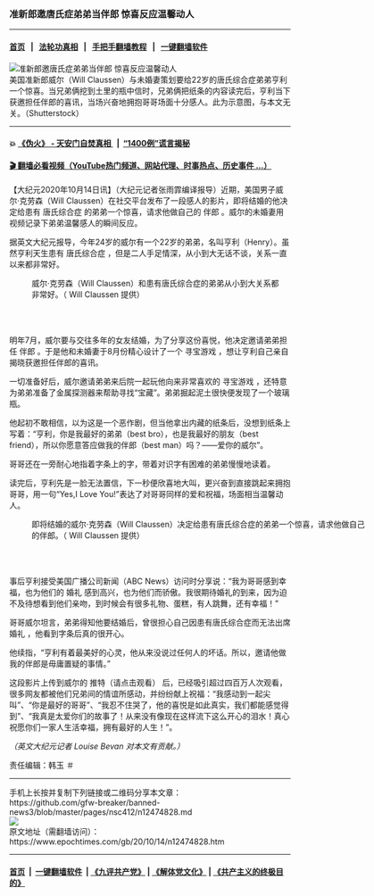 ### 准新郎邀唐氏症弟弟当伴郎 惊喜反应温馨动人
------------------------

#### [首页](https://github.com/gfw-breaker/banned-news3/blob/master/README.md) &nbsp;&nbsp;|&nbsp;&nbsp; [法轮功真相](https://github.com/begood0513/basic/blob/master/README.md)  &nbsp;&nbsp;|&nbsp;&nbsp; [手把手翻墙教程](https://github.com/gfw-breaker/guides/wiki)  &nbsp;&nbsp;|&nbsp;&nbsp; [一键翻墙软件](https://github.com/gfw-breaker/nogfw/blob/master/README.md)  



<div><img alt="准新郎邀唐氏症弟弟当伴郎 惊喜反应温馨动人" class="attachment-djy_600_400 size-djy_600_400 wp-post-image" src="https://i.epochtimes.com/assets/uploads/2020/10/04240a62234d3512d48deb7206ffae2f-600x400.jpg"/>
<div class="caption">
 美国准新郎威尔（Will Claussen）与未婚妻策划要给22岁的唐氏综合症弟弟亨利一个惊喜。当兄弟俩挖到土里的瓶中信时，兄弟俩把纸条的内容读完后，亨利当下获邀担任伴郎的喜讯，当场兴奋地拥抱哥哥场面十分感人。此为示意图，与本文无关。（Shutterstock）
</div></div><hr/>

#### 💥 [《伪火》 - 天安门自焚真相 ](http://158.247.195.190:10000/videos/blog/weihuo.html)&nbsp; |&nbsp; [“1400例”谎言揭秘  ](http://158.247.195.190:10000/videos/blog/jiexi1400.html)

#### [ 🎬  翻墙必看视频（YouTube热门频道、网站代理、时事热点、历史事件 ...）](https://github.com/gfw-breaker/links/blob/master/banned.md)

<div><p>
 【大纪元2020年10月14日讯】（大纪元记者张雨霏编译报导）近期，美国男子威尔·克劳森（Will Claussen）在社交平台发布了一段感人的影片，即将结婚的他决定给患有
 <ok href="https://www.epochtimes.com/gb/tag/%E5%94%90%E6%B0%8F%E7%BB%BC%E5%90%88%E7%97%87.html">
  唐氏综合症
 </ok>
 的弟弟一个惊喜，请求他做自己的
 <ok href="https://www.epochtimes.com/gb/tag/%E4%BC%B4%E9%83%8E.html">
  伴郎
 </ok>
 。威尔的未婚妻用视频记录下弟弟温馨感人的瞬间反应。
</p>
<p>
 据英文大纪元报导，今年24岁的威尔有一个22岁的弟弟，名叫亨利（Henry）。虽然亨利天生患有
 <ok href="https://www.epochtimes.com/gb/tag/%E5%94%90%E6%B0%8F%E7%BB%BC%E5%90%88%E7%97%87.html">
  唐氏综合症
 </ok>
 ，但是二人手足情深，从小到大无话不谈，关系一直以来都非常好。
</p>
<figure class="wp-caption aligncenter" id="attachment_12474862" style="width: 450px">
 <ok href="https://i.epochtimes.com/assets/uploads/2020/10/Will-Claussen-Henry.03.jpg">
  <img alt="" class="wp-image-12474862 size-medium" src="https://i.epochtimes.com/assets/uploads/2020/10/Will-Claussen-Henry.03-450x534.jpg"/>
 </ok>
 <br/><figcaption class="wp-caption-text">
  威尔·克劳森（Will Claussen）和患有唐氏综合症的弟弟从小到大关系都非常好。（
  <ok href="https://www.instagram.com/keepitclaussy/">
   Will Claussen
  </ok>
  提供）
 </figcaption><br/>
</figure><br/>
<p>
 明年7月，威尔要与交往多年的女友结婚，为了分享这份喜悦，他决定邀请弟弟担任
 <ok href="https://www.epochtimes.com/gb/tag/%E4%BC%B4%E9%83%8E.html">
  伴郎
 </ok>
 。于是他和未婚妻于8月份精心设计了一个
 <ok href="https://www.epochtimes.com/gb/tag/%E5%AF%BB%E5%AE%9D%E6%B8%B8%E6%88%8F.html">
  寻宝游戏
 </ok>
 ，想让亨利自己亲自揭晓获邀担任伴郎的喜讯。
</p>
<p>
 一切准备好后，威尔邀请弟弟来后院一起玩他向来非常喜欢的
 <ok href="https://www.epochtimes.com/gb/tag/%E5%AF%BB%E5%AE%9D%E6%B8%B8%E6%88%8F.html">
  寻宝游戏
 </ok>
 ，还特意为弟弟准备了金属探测器来帮助寻找“宝藏”。弟弟掘起泥土很快便发现了一个玻璃瓶。
</p>
<p>
 他起初不敢相信，以为这是一个恶作剧，但当他拿出内藏的纸条后，没想到纸条上写着：“亨利，你是我最好的弟弟（best bro），也是我最好的朋友（best friend），所以你愿意答应做我的伴郎（best man）吗？——爱你的威尔”。
</p>
<p>
 哥哥还在一旁耐心地指着字条上的字，带着对识字有困难的弟弟慢慢地读着。
</p>
<p>
 读完后，亨利先是一脸无法置信，下一秒便欣喜地大叫，更兴奋到直接跳起来拥抱哥哥，用一句“Yes,I Love You!”表达了对哥哥同样的爱和祝福，场面相当温馨动人。
</p>
<figure class="wp-caption aligncenter" id="attachment_12474861" style="width: 600px">
 <ok href="https://i.epochtimes.com/assets/uploads/2020/10/Will-Claussen-Henry.07.jpg">
  <img alt="" class="wp-image-12474861 size-large" src="https://i.epochtimes.com/assets/uploads/2020/10/Will-Claussen-Henry.07-600x495.jpg"/>
 </ok>
 <br/><figcaption class="wp-caption-text">
  即将结婚的威尔·克劳森（Will Claussen）决定给患有唐氏综合症的弟弟一个惊喜，请求他做自己的伴郎。（
  <ok href="https://www.instagram.com/keepitclaussy/">
   Will Claussen
  </ok>
  提供）
 </figcaption><br/>
</figure><br/>
<p>
 事后亨利接受美国广播公司新闻（ABC News）访问时分享说：“我为哥哥感到幸福，也为他们的
 <ok href="https://www.epochtimes.com/gb/tag/%E5%A9%9A%E7%A4%BC.html">
  婚礼
 </ok>
 感到高兴，也为他们而骄傲。我很期待婚礼的到来，因为迫不及待想看到他们亲吻，到时候会有很多礼物、蛋糕，有人跳舞，还有幸福！”
</p>
<p>
 哥哥威尔坦言，弟弟得知他要结婚后，曾很担心自己因患有唐氏综合症而无法出席
 <ok href="https://www.epochtimes.com/gb/tag/%E5%A9%9A%E7%A4%BC.html">
  婚礼
 </ok>
 ，他看到字条后真的很开心。
</p>
<p>
 他续指，“亨利有着最美好的心灵，他从来没说过任何人的坏话。所以，邀请他做我的伴郎是毋庸置疑的事情。”
</p>
<p>
 这段影片上传到威尔的
 <ok href="https://twitter.com/KeepItClaussy/status/1295045463486464003">
  推特（请点击观看）
 </ok>
 后，已经吸引超过四百万人次观看，很多网友都被他们兄弟间的情谊所感动，并纷纷献上祝福：“我感动到一起尖叫”、“你是最好的哥哥”、“我忍不住哭了，他的喜悦是如此真实，我们都能感觉得到”、“我真是太爱你们的故事了！从来没有像现在这样流下这么开心的泪水！真心祝愿你们一家人生活幸福，拥有最好的人生！”。
</p>
<p>
 <em>
  （英文大纪元记者
 </em>
 <em>
  Louise Bevan
 </em>
 <em>
  对本文有贡献。）
 </em>
</p>
<p>
 责任编辑：韩玉 ＃
</p>
</div>
<hr/>
手机上长按并复制下列链接或二维码分享本文章：<br/>
https://github.com/gfw-breaker/banned-news3/blob/master/pages/nsc412/n12474828.md <br/>
<a href='https://github.com/gfw-breaker/banned-news3/blob/master/pages/nsc412/n12474828.md'><img src='https://github.com/gfw-breaker/banned-news3/blob/master/pages/nsc412/n12474828.md.png'/></a> <br/>
原文地址（需翻墙访问）：https://www.epochtimes.com/gb/20/10/14/n12474828.htm


------------------------
#### [首页](https://github.com/gfw-breaker/banned-news3/blob/master/README.md) &nbsp;|&nbsp; [一键翻墙软件](https://github.com/gfw-breaker/nogfw/blob/master/README.md) &nbsp;| [《九评共产党》](https://github.com/gfw-breaker/9ping.md/blob/master/README.md#九评之一评共产党是什么) | [《解体党文化》](https://github.com/gfw-breaker/jtdwh.md/blob/master/README.md) | [《共产主义的终极目的》](https://github.com/gfw-breaker/gczydzjmd.md/blob/master/README.md)


<img src='http://gfw-breaker.win/banned-news3/pages/nsc412/n12474828.md' width='0px' height='0px'/>